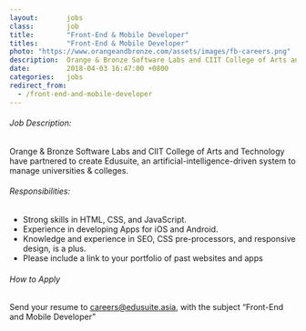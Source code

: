 ```yaml
---
layout:       jobs
class:        job
title:        "Front-End & Mobile Developer"
titles:       "Front-End & Mobile Developer"
photo: "https://www.orangeandbronze.com/assets/images/fb-careers.png"
description:  Orange & Bronze Software Labs and CIIT College of Arts and Technology have partnered to create Edusuite, an artificial-intelligence-driven system to manage universities & colleges.
date:         2018-04-03 16:47:00 +0800
categories:   jobs
redirect_from:
  - /front-end-and-mobile-developer
---
```

<!-- Do not leave new lines after each element. Elements after new lines will not be rendered. -->
<h6 class="-dark">Job Description:</h6>
<p>
  Orange & Bronze Software Labs and CIIT College of Arts and Technology have partnered to create Edusuite, an artificial-intelligence-driven system to manage universities & colleges.
</p>
<h6 class="-dark">Responsibilities:</h6>
<ul>
  <li>
    Strong skills in HTML, CSS, and JavaScript.
  </li>
  <li>
    Experience in developing Apps for iOS and Android.
  </li>
  <li>
    Knowledge and experience in SEO, CSS pre-processors, and responsive design, is a plus.
  </li>
  <li>
    Please include a link to your portfolio of past websites and apps
  </li>
</ul>
<h6 class="-dark">How to Apply</h6>
<p>
Send your resume to <a href="mailto:careers@edusuite.asia">careers@edusuite.asia</a>, with the subject “Front-End and Mobile Developer”
</p>